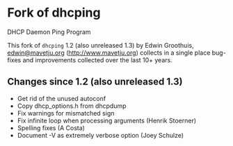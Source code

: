 # Fork of dhcping
DHCP Daemon Ping Program

This fork of `dhcping` 1.2 (also unreleased 1.3) by Edwin Groothuis, edwin@mavetju.org (http://www.mavetju.org) collects in a single place bug-fixes and improvements collected over the last 10+ years.

## Changes since 1.2 (also unreleased 1.3)

* Get rid of the unused autoconf
* Copy dhcp\_options.h from dhcpdump
* Fix warnings for mismatched sign
* Fix infinite loop when processing arguments (Henrik Stoerner)
* Spelling fixes (A Costa)
* Document -V as extremely verbose option (Joey Schulze)
